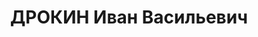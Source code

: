 ---
title: ДРОКИН Иван Васильевич
description: "Род. в 1908, Азово-Черноморский край, ст. Бесскорбная, русский. Род\
  \ занятий: до ареста инженер Кутаисского консервного завода. \n  Осужден Тройкой\
  \ при НКВД ГССР 10.11.1937. Мера наказания: расстрел с конфискацией личного имущества.\
  \ Дата расстрела: 12.11.1937"
---